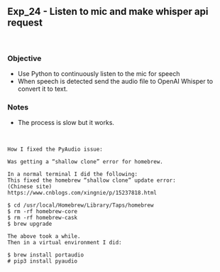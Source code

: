 ## Exp_24 - Listen to mic and make whisper api request
<br>

### Objective

- Use Python to continuously listen to the mic for speech
- When speech is detected send the audio file to OpenAI Whisper to convert it to text.

### Notes
- The process is slow but it works.

<br>

```
How I fixed the PyAudio issue:

Was getting a “shallow clone” error for homebrew.

In a normal terminal I did the following:
This fixed the homebrew “shallow clone” update error:
(Chinese site)
https://www.cnblogs.com/xingnie/p/15237818.html

$ cd /usr/local/Homebrew/Library/Taps/homebrew
$ rm -rf homebrew-core
$ rm -rf homebrew-cask
$ brew upgrade

The above took a while. 
Then in a virtual environment I did:

$ brew install portaudio
# pip3 install pyaudio

```
